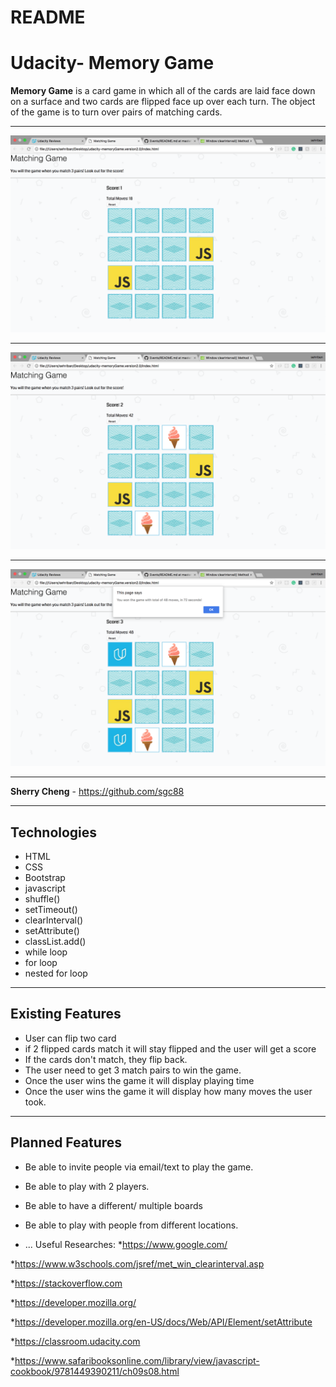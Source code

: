 # README

Udacity- Memory Game
===================


**Memory Game** is a card game in which all of the cards are laid face down on a surface and two cards are flipped face up over each turn. The object of the game is to turn over pairs of matching cards.



----------


![Alt text](img/screenShot1.png)

----------
![Alt text](img/screenShot2.png)

----------


![Alt text](img/screenShot3.png)

----------


**Sherry Cheng** - https://github.com/sgc88




----------


Technologies
-------------------
* HTML
* CSS
* Bootstrap
* javascript
* shuffle()
*  setTimeout()
* clearInterval()
*  setAttribute()
*  classList.add()
* while loop
*  for loop
*  nested for loop







----------


Existing Features
-------------------
* User can flip two card
* if 2 flipped cards match it will stay flipped and the user will get a score
* If the cards don't match, they flip back.
* The user need to get 3 match pairs to win the game.
* Once the user wins the game it will display playing time
* Once the user wins the game it will display how many moves the user took.




----------


Planned Features
-------------------
* Be able to invite people via email/text to play the game.
* Be able to play with 2 players.
* Be able to have a different/ multiple boards
* Be able to play with people from different locations.

* ...
Useful Researches:
*https://www.google.com/

*https://www.w3schools.com/jsref/met_win_clearinterval.asp

*https://stackoverflow.com

*https://developer.mozilla.org/

*https://developer.mozilla.org/en-US/docs/Web/API/Element/setAttribute

*https://classroom.udacity.com

*https://www.safaribooksonline.com/library/view/javascript-cookbook/9781449390211/ch09s08.html
